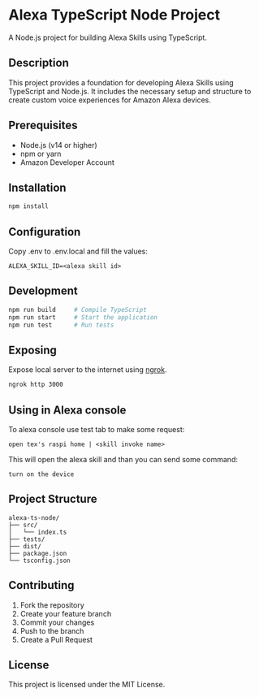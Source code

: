# Alexa TypeScript Node Project

A Node.js project for building Alexa Skills using TypeScript.

## Description

This project provides a foundation for developing Alexa Skills using TypeScript and Node.js. It includes the necessary setup and structure to create custom voice experiences for Amazon Alexa devices.

## Prerequisites

- Node.js (v14 or higher)
- npm or yarn
- Amazon Developer Account

## Installation

```bash
npm install
```

## Configuration
Copy .env to .env.local and fill the values:
```
ALEXA_SKILL_ID=<alexa skill id>
```

## Development

```bash
npm run build     # Compile TypeScript
npm run start     # Start the application
npm run test      # Run tests
```

## Exposing
Expose local server to the internet using [ngrok](https://ngrok.com/).

```bash
ngrok http 3000
```

## Using in Alexa console
To alexa console use test tab to make some request:
```
open tex's raspi home | <skill invoke name>
```
This will open the alexa skill and than you can send some command:
```
turn on the device
```


## Project Structure

```
alexa-ts-node/
├── src/
│   └── index.ts
├── tests/
├── dist/
├── package.json
└── tsconfig.json
```

## Contributing

1. Fork the repository
2. Create your feature branch
3. Commit your changes
4. Push to the branch
5. Create a Pull Request

## License

This project is licensed under the MIT License.